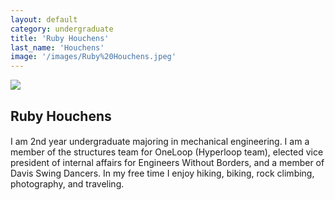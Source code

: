 ```yaml
---
layout: default
category: undergraduate
title: 'Ruby Houchens'
last_name: 'Houchens'
image: '/images/Ruby%20Houchens.jpeg'
---
```


<img src="{{ page.image }}">

<h2 class="team-title">Ruby Houchens</h2>
<h4 class="team-position"></h4>

<p>I am 2nd year undergraduate majoring in mechanical engineering. I am a member of the structures team for OneLoop (Hyperloop team), elected vice president of internal affairs for Engineers Without Borders, and a member of Davis Swing Dancers. In my free time I enjoy hiking, biking, rock climbing, photography, and traveling.</p>
<ul class="team-member-other-info"></ul>
